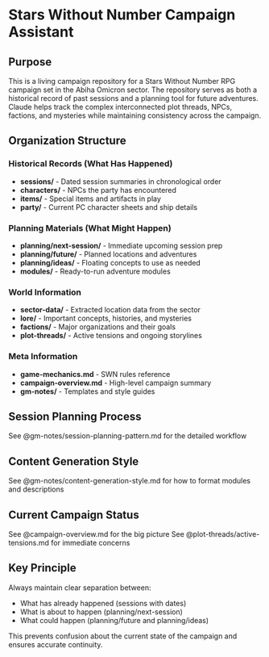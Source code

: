 # Stars Without Number Campaign Assistant

## Purpose
This is a living campaign repository for a Stars Without Number RPG campaign set in the Abiha Omicron sector. The repository serves as both a historical record of past sessions and a planning tool for future adventures. Claude helps track the complex interconnected plot threads, NPCs, factions, and mysteries while maintaining consistency across the campaign.

## Organization Structure

### Historical Records (What Has Happened)
- **sessions/** - Dated session summaries in chronological order
- **characters/** - NPCs the party has encountered
- **items/** - Special items and artifacts in play
- **party/** - Current PC character sheets and ship details

### Planning Materials (What Might Happen)
- **planning/next-session/** - Immediate upcoming session prep
- **planning/future/** - Planned locations and adventures
- **planning/ideas/** - Floating concepts to use as needed
- **modules/** - Ready-to-run adventure modules

### World Information
- **sector-data/** - Extracted location data from the sector
- **lore/** - Important concepts, histories, and mysteries
- **factions/** - Major organizations and their goals
- **plot-threads/** - Active tensions and ongoing storylines

### Meta Information
- **game-mechanics.md** - SWN rules reference
- **campaign-overview.md** - High-level campaign summary
- **gm-notes/** - Templates and style guides

## Session Planning Process
See @gm-notes/session-planning-pattern.md for the detailed workflow

## Content Generation Style
See @gm-notes/content-generation-style.md for how to format modules and descriptions

## Current Campaign Status
See @campaign-overview.md for the big picture
See @plot-threads/active-tensions.md for immediate concerns

## Key Principle
Always maintain clear separation between:
- What has already happened (sessions with dates)
- What is about to happen (planning/next-session)
- What could happen (planning/future and planning/ideas)

This prevents confusion about the current state of the campaign and ensures accurate continuity.
